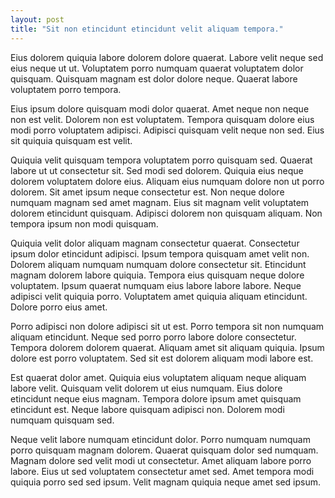 ```yaml
---
layout: post
title: "Sit non etincidunt etincidunt velit aliquam tempora."
---
```



Eius dolorem quiquia labore dolorem dolore quaerat. Labore velit neque sed eius neque ut ut. Voluptatem porro numquam quaerat voluptatem dolor quisquam. Quisquam magnam est dolor dolore neque. Quaerat labore voluptatem porro tempora.

<!--more-->

Eius ipsum dolore quisquam modi dolor quaerat. Amet neque non neque non est velit. Dolorem non est voluptatem. Tempora quisquam dolore eius modi porro voluptatem adipisci. Adipisci quisquam velit neque non sed. Eius sit quiquia quisquam est velit.

Quiquia velit quisquam tempora voluptatem porro quisquam sed. Quaerat labore ut ut consectetur sit. Sed modi sed dolorem. Quiquia eius neque dolorem voluptatem dolore eius. Aliquam eius numquam dolore non ut porro dolorem. Sit amet ipsum neque consectetur est. Non neque dolore numquam magnam sed amet magnam. Eius sit magnam velit voluptatem dolorem etincidunt quisquam. Adipisci dolorem non quisquam aliquam. Non tempora ipsum non modi quisquam.

Quiquia velit dolor aliquam magnam consectetur quaerat. Consectetur ipsum dolor etincidunt adipisci. Ipsum tempora quisquam amet velit non. Dolorem aliquam numquam numquam dolore consectetur sit. Etincidunt magnam dolorem labore quiquia. Tempora eius quisquam neque dolore voluptatem. Ipsum quaerat numquam eius labore labore labore. Neque adipisci velit quiquia porro. Voluptatem amet quiquia aliquam etincidunt. Dolore porro eius amet.

Porro adipisci non dolore adipisci sit ut est. Porro tempora sit non numquam aliquam etincidunt. Neque sed porro porro labore dolore consectetur. Tempora dolorem dolorem quaerat. Aliquam amet sit aliquam quiquia. Ipsum dolore est porro voluptatem. Sed sit est dolorem aliquam modi labore est.

Est quaerat dolor amet. Quiquia eius voluptatem aliquam neque aliquam labore velit. Quisquam velit dolorem ut eius numquam. Eius dolore etincidunt neque eius magnam. Tempora dolore ipsum amet quisquam etincidunt est. Neque labore quisquam adipisci non. Dolorem modi numquam quisquam sed.

Neque velit labore numquam etincidunt dolor. Porro numquam numquam porro quisquam magnam dolorem. Quaerat quisquam dolor sed numquam. Magnam dolore sed velit modi ut consectetur. Amet aliquam labore porro labore. Eius ut sed voluptatem consectetur amet sed. Amet tempora modi quiquia porro sed sed ipsum. Velit magnam quiquia neque amet sed ipsum.